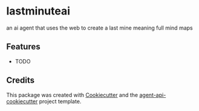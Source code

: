 # lastminuteai

an ai agent that uses the web to create a last mine meaning full mind maps

## Features

* TODO

## Credits

This package was created with [Cookiecutter](https://github.com/audreyfeldroy/cookiecutter) and the [agent-api-cookiecutter](https://github.com/neural-maze/agent-api-cookiecutter) project template.

